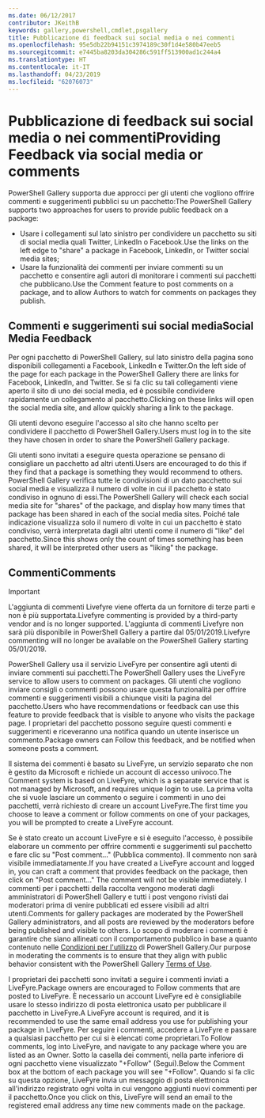 ```yaml
---
ms.date: 06/12/2017
contributor: JKeithB
keywords: gallery,powershell,cmdlet,psgallery
title: Pubblicazione di feedback sui social media o nei commenti
ms.openlocfilehash: 95e5db22b94151c3974189c30f1d4e580b47eeb5
ms.sourcegitcommit: e7445ba8203da304286c591ff513900ad1c244a4
ms.translationtype: HT
ms.contentlocale: it-IT
ms.lasthandoff: 04/23/2019
ms.locfileid: "62076073"
---
```

# <a name="providing-feedback-via-social-media-or-comments"></a><span data-ttu-id="48270-103">Pubblicazione di feedback sui social media o nei commenti</span><span class="sxs-lookup"><span data-stu-id="48270-103">Providing Feedback via social media or comments</span></span>

<span data-ttu-id="48270-104">PowerShell Gallery supporta due approcci per gli utenti che vogliono offrire commenti e suggerimenti pubblici su un pacchetto:</span><span class="sxs-lookup"><span data-stu-id="48270-104">The PowerShell Gallery supports two approaches for users to provide public feedback on a package:</span></span>

- <span data-ttu-id="48270-105">Usare i collegamenti sul lato sinistro per condividere un pacchetto su siti di social media quali Twitter, LinkedIn o Facebook.</span><span class="sxs-lookup"><span data-stu-id="48270-105">Use the links on the left edge to "share" a package in Facebook, LinkedIn, or Twitter social media sites;</span></span>
- <span data-ttu-id="48270-106">Usare la funzionalità dei commenti per inviare commenti su un pacchetto e consentire agli autori di monitorare i commenti sui pacchetti che pubblicano.</span><span class="sxs-lookup"><span data-stu-id="48270-106">Use the Comment feature to post comments on a package, and to allow Authors to watch for comments on packages they publish.</span></span>

## <a name="social-media-feedback"></a><span data-ttu-id="48270-107">Commenti e suggerimenti sui social media</span><span class="sxs-lookup"><span data-stu-id="48270-107">Social Media Feedback</span></span>

<span data-ttu-id="48270-108">Per ogni pacchetto di PowerShell Gallery, sul lato sinistro della pagina sono disponibili collegamenti a Facebook, LinkedIn e Twitter.</span><span class="sxs-lookup"><span data-stu-id="48270-108">On the left side of the page for each package in the PowerShell Gallery there are links for Facebook, LinkedIn, and Twitter.</span></span>
<span data-ttu-id="48270-109">Se si fa clic su tali collegamenti viene aperto il sito di uno dei social media, ed è possibile condividere rapidamente un collegamento al pacchetto.</span><span class="sxs-lookup"><span data-stu-id="48270-109">Clicking on these links will open the social media site, and allow quickly sharing a link to the package.</span></span>

<span data-ttu-id="48270-110">Gli utenti devono eseguire l'accesso al sito che hanno scelto per condividere il pacchetto di PowerShell Gallery.</span><span class="sxs-lookup"><span data-stu-id="48270-110">Users must log in to the site they have chosen in order to share the PowerShell Gallery package.</span></span>

<span data-ttu-id="48270-111">Gli utenti sono invitati a eseguire questa operazione se pensano di consigliare un pacchetto ad altri utenti.</span><span class="sxs-lookup"><span data-stu-id="48270-111">Users are encouraged to do this if they find that a package is something they would recommend to others.</span></span>
<span data-ttu-id="48270-112">PowerShell Gallery verifica tutte le condivisioni di un dato pacchetto sui social media e visualizza il numero di volte in cui il pacchetto è stato condiviso in ognuno di essi.</span><span class="sxs-lookup"><span data-stu-id="48270-112">The PowerShell Gallery will check each social media site for "shares" of the package, and display how many times that package has been shared in each of the social media sites.</span></span>
<span data-ttu-id="48270-113">Poiché tale indicazione visualizza solo il numero di volte in cui un pacchetto è stato condiviso, verrà interpretata dagli altri utenti come il numero di "like" del pacchetto.</span><span class="sxs-lookup"><span data-stu-id="48270-113">Since this shows only the count of times something has been shared, it will be interpreted other users as "liking" the package.</span></span>

## <a name="comments"></a><span data-ttu-id="48270-114">Commenti</span><span class="sxs-lookup"><span data-stu-id="48270-114">Comments</span></span>

> [!IMPORTANT]
> <span data-ttu-id="48270-115">L'aggiunta di commenti Livefyre viene offerta da un fornitore di terze parti e non è più supportata.</span><span class="sxs-lookup"><span data-stu-id="48270-115">Livefyre commenting is provided by a third-party vendor and is no longer supported.</span></span>
> <span data-ttu-id="48270-116">L'aggiunta di commenti Livefyre non sarà più disponibile in PowerShell Gallery a partire dal 05/01/2019.</span><span class="sxs-lookup"><span data-stu-id="48270-116">Livefyre commenting will no longer be available on the PowerShell Gallery starting 05/01/2019.</span></span> 

<span data-ttu-id="48270-117">PowerShell Gallery usa il servizio LiveFyre per consentire agli utenti di inviare commenti sui pacchetti.</span><span class="sxs-lookup"><span data-stu-id="48270-117">The PowerShell Gallery uses the LiveFyre service to allow users to comment on packages.</span></span>
<span data-ttu-id="48270-118">Gli utenti che vogliono inviare consigli o commenti possono usare questa funzionalità per offrire commenti e suggerimenti visibili a chiunque visiti la pagina del pacchetto.</span><span class="sxs-lookup"><span data-stu-id="48270-118">Users who have recommendations or feedback can use this feature to provide feedback that is visible to anyone who visits the package page.</span></span>
<span data-ttu-id="48270-119">I proprietari del pacchetto possono seguire questi commenti e suggerimenti e riceveranno una notifica quando un utente inserisce un commento.</span><span class="sxs-lookup"><span data-stu-id="48270-119">Package owners can Follow this feedback, and be notified when someone posts a comment.</span></span>

<span data-ttu-id="48270-120">Il sistema dei commenti è basato su LiveFyre, un servizio separato che non è gestito da Microsoft e richiede un account di accesso univoco.</span><span class="sxs-lookup"><span data-stu-id="48270-120">The Comment system is based on LiveFyre, which is a separate service that is not managed by Microsoft, and requires unique login to use.</span></span>
<span data-ttu-id="48270-121">La prima volta che si vuole lasciare un commento o seguire i commenti in uno dei pacchetti, verrà richiesto di creare un account LiveFyre.</span><span class="sxs-lookup"><span data-stu-id="48270-121">The first time you choose to leave a comment or follow comments on one of your packages, you will be prompted to create a LiveFyre account.</span></span>

<span data-ttu-id="48270-122">Se è stato creato un account LiveFyre e si è eseguito l'accesso, è possibile elaborare un commento per offrire commenti e suggerimenti sul pacchetto e fare clic su "Post comment..." (Pubblica commento). Il commento non sarà visibile immediatamente.</span><span class="sxs-lookup"><span data-stu-id="48270-122">If you have created a LiveFyre account and logged in, you can craft a comment that provides feedback on the package, then click on "Post comment..." The comment will not be visible immediately.</span></span>
<span data-ttu-id="48270-123">I commenti per i pacchetti della raccolta vengono moderati dagli amministratori di PowerShell Gallery e tutti i post vengono rivisti dai moderatori prima di venire pubblicati ed essere visibili ad altri utenti.</span><span class="sxs-lookup"><span data-stu-id="48270-123">Comments for gallery packages are moderated by the PowerShell Gallery administrators, and all posts are reviewed by the moderators before being published and visible to others.</span></span>
<span data-ttu-id="48270-124">Lo scopo di moderare i commenti è garantire che siano allineati con il comportamento pubblico in base a quanto contenuto nelle [Condizioni per l'utilizzo](https://www.powershellgallery.com/policies/Terms) di PowerShell Gallery.</span><span class="sxs-lookup"><span data-stu-id="48270-124">Our purpose in moderating the comments is to ensure that they align with public behavior consistent with the PowerShell Gallery [Terms of Use](https://www.powershellgallery.com/policies/Terms).</span></span>

<span data-ttu-id="48270-125">I proprietari dei pacchetti sono invitati a seguire i commenti inviati a LiveFyre.</span><span class="sxs-lookup"><span data-stu-id="48270-125">Package owners are encouraged to Follow comments that are posted to LiveFyre.</span></span>
<span data-ttu-id="48270-126">È necessario un account LiveFyre ed è consigliabile usare lo stesso indirizzo di posta elettronica usato per pubblicare il pacchetto in LiveFyre.</span><span class="sxs-lookup"><span data-stu-id="48270-126">A LiveFyre account is required, and it is recommended to use the same email address you use for publishing your package in LiveFyre.</span></span>
<span data-ttu-id="48270-127">Per seguire i commenti, accedere a LiveFyre e passare a qualsiasi pacchetto per cui si è elencati come proprietari.</span><span class="sxs-lookup"><span data-stu-id="48270-127">To Follow comments, log into LiveFyre, and navigate to any package where you are listed as an Owner.</span></span>
<span data-ttu-id="48270-128">Sotto la casella dei commenti, nella parte inferiore di ogni pacchetto viene visualizzato "+Follow" (Segui).</span><span class="sxs-lookup"><span data-stu-id="48270-128">Below the Comment box at the bottom of each package you will see "+Follow".</span></span>
<span data-ttu-id="48270-129">Quando si fa clic su questa opzione, LiveFyre invia un messaggio di posta elettronica all'indirizzo registrato ogni volta in cui vengono aggiunti nuovi commenti per il pacchetto.</span><span class="sxs-lookup"><span data-stu-id="48270-129">Once you click on this, LiveFyre will send an email to the registered email address any time new comments made on the package.</span></span>
